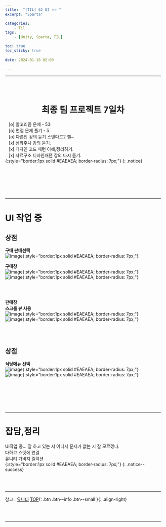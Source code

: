 ```yaml
---
title:  "[TIL] 62 UI ⭐⭐ "
excerpt: "Sparta"

categories:
    - Til
tags:
    - [Unity, Sparta, TIL]

toc: true
toc_sticky: true
 
date: 2024-01-18 02:00

---
```

- - -


<BR><BR>

<center><H1>  최종 팀 프로젝트 7일차  </H1></center>

&nbsp;&nbsp; [o] 알고리즘 문제  - 53  
&nbsp;&nbsp; [o] 면접 문제 풀기 - 5     
&nbsp;&nbsp; [o] 다른반 강의 듣기 스탠다드2 챌~   
&nbsp;&nbsp; [x] 심화주차 강의 듣기.  
&nbsp;&nbsp; [x] 디자인 코드 패턴 이해,정리하기.   
&nbsp;&nbsp; [x] 자료구조 디자인패턴 강의 다시 듣기.  
{:style="border:1px solid #EAEAEA; border-radius: 7px;"}
{: .notice}  

<br><br><br><br><br>
- - - 

# UI 작업 중

## 상점
**구매 판매선택**  
![image](https://github.com/levell1/levell1.github.io/assets/96651722/ef3faf9d-b7bd-4630-a457-29fbee11dac4){:style="border:1px solid #EAEAEA; border-radius: 7px;"}  

**구매창**  
![image](https://github.com/levell1/levell1.github.io/assets/96651722/4d2b2b17-ba3f-48c6-ba13-30dbf2746f61){:style="border:1px solid #EAEAEA; border-radius: 7px;"}  
![image](https://github.com/levell1/levell1.github.io/assets/96651722/8748b7a8-838d-49c2-b618-31b4ec73cf8c){:style="border:1px solid #EAEAEA; border-radius: 7px;"}  

<br><br>

**판매창**  
**스크롤 뷰 사용**  
![image](https://github.com/levell1/levell1.github.io/assets/96651722/8c519396-8c5a-4aed-bc82-49d34544ae66){:style="border:1px solid #EAEAEA; border-radius: 7px;"}  
![image](https://github.com/levell1/levell1.github.io/assets/96651722/afb346e7-081a-4ae6-af0e-10bcdd0a0a47){:style="border:1px solid #EAEAEA; border-radius: 7px;"}  

<br><br>

## 상점
**식당메뉴 선택**  
![image](https://github.com/levell1/levell1.github.io/assets/96651722/29f840b2-0467-40fc-ad58-f0d74303bec9){:style="border:1px solid #EAEAEA; border-radius: 7px;"}  
![image](https://github.com/levell1/levell1.github.io/assets/96651722/18998383-db23-4d22-bd96-3edfa62dfd7b){:style="border:1px solid #EAEAEA; border-radius: 7px;"}  


<br><br><br><br><br>
- - - 



# 잡담,정리
UI작업 중... 잘 하고 있는 지 어디서 문제가 없는 지 잘 모르겠다.   
다하고 스텟에 연결   
유니티 가비지 컬렉션  
{:style="border:1px solid #EAEAEA; border-radius: 7px;"}
{: .notice--success}  

<br><br>
- - -

참고 : [유니티](https://docs.unity3d.com/kr/)
[TOP](#){: .btn .btn--info .btn--small }{: .align-right}


<br><br>
- - -
